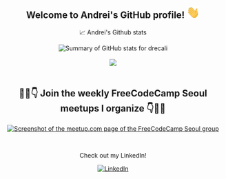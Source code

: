 <div align="center">
  <h2> Welcome to Andrei's GitHub profile! <img src="https://github.com/ABSphreak/ABSphreak/blob/master/gifs/Hi.gif" width="30px"></h2>

<!-- <div align="center" width="50">
  ![](_welcome.gif)
</div>
 -->
  
<!-- <div align="center">
  
  <p align="center">
  <a href="https://discord.gg/TpGPHQcK3G">
   <img src="https://img.shields.io/discord/778383211214536722?label=Join%20The @%20Community&style=appveyor&logo=discord&color=orange">
   </a>
  <a href="https://twitter.com/intent/follow?screen_name=atsigncompany">
    <img src="https://img.shields.io/twitter/follow/atsigncompany?style=social" />
  </a>
     <a href="https://twitter.com/intent/follow?screen_name=wildgreen17">
    <img src="https://img.shields.io/twitter/follow/wildgreen17?style=social" />
  </a>
</p>

Looks like you've stumbled upon my Github profile. <br>
Feel free to contact me with my <a href="mailto:tyler.trott@atsign.com"><b>email</b></a>

<i>Happy Coding!</i> 😊

</div>
 -->

  <p>📈 Andrei's Github stats</p>
  <section>
    <img src="https://github-readme-stats.vercel.app/api?username=drecali&count_private=true&theme=dark&show_icons=true" alt="Summary of GitHub stats for drecali" />  
    <br />
    <br />
    <img src="https://api.githubtrends.io/user/svg/drecali/langs?time_range=one_year&theme=dark&include_private=true&compact=true"/>
  </section>
  
  <br>
  <h2>🧑‍💻👇 Join the weekly FreeCodeCamp Seoul meetups I organize 👇🧑‍💻</h2>
  
  <a href="https://meetup.com/fccseoul" target="_blank"><img src="https://user-images.githubusercontent.com/24983797/237028557-cbdeb514-fecb-412f-8d94-31c232fda089.png" alt="Screenshot of the meetup.com page of the FreeCodeCamp Seoul group"></a>
  
  <br>
  <p>Check out my LinkedIn!</p>

  <a href="https://www.linkedin.com/in/drecali/" target="_blank"><img src="https://img.shields.io/badge/LinkedIn-%230077B5.svg?&style=flat-square&logo=linkedin&logoColor=white" alt="LinkedIn"></a>
</div>


<!--
**drecali/drecali** is a ✨ _special_ ✨ repository because its `README.md` (this file) appears on your GitHub profile.

Here are some ideas to get you started:

- 🔭 I’m currently working on ...
- 🌱 I’m currently learning ...
- 👯 I’m looking to collaborate on ...
- 🤔 I’m looking for help with ...
- 💬 Ask me about ...
- 📫 How to reach me: ...
- 😄 Pronouns: ...
- ⚡ Fun fact: ...
-->

<!-- Inspiration and initial code/content from https://github.com/TylerTrott/TylerTrott -->
